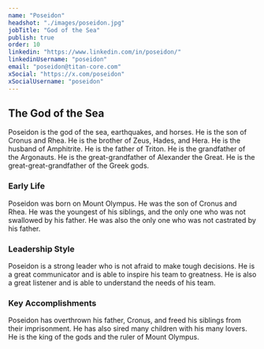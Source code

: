 ```yaml
---
name: "Poseidon"
headshot: "./images/poseidon.jpg"
jobTitle: "God of the Sea"
publish: true
order: 10
linkedin: "https://www.linkedin.com/in/poseidon/"
linkedinUsername: "poseidon"
email: "poseidon@titan-core.com"
xSocial: "https://x.com/poseidon"
xSocialUsername: "poseidon"
---
```


## The God of the Sea

Poseidon is the god of the sea, earthquakes, and horses. He is the son of Cronus and Rhea. He is the brother of Zeus, Hades, and Hera. He is the husband of Amphitrite. He is the father of Triton. He is the grandfather of the Argonauts. He is the great-grandfather of Alexander the Great. He is the great-great-grandfather of the Greek gods.

### Early Life

Poseidon was born on Mount Olympus. He was the son of Cronus and Rhea. He was the youngest of his siblings, and the only one who was not swallowed by his father. He was also the only one who was not castrated by his father.

### Leadership Style

Poseidon is a strong leader who is not afraid to make tough decisions. He is a great communicator and is able to inspire his team to greatness. He is also a great listener and is able to understand the needs of his team.

### Key Accomplishments

Poseidon has overthrown his father, Cronus, and freed his siblings from their imprisonment. He has also sired many children with his many lovers. He is the king of the gods and the ruler of Mount Olympus.
